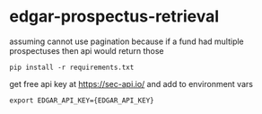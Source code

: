 # edgar-prospectus-retrieval


assuming cannot use pagination because if a fund had multiple prospectuses then api would return those

`pip install -r requirements.txt`

get free api key at https://sec-api.io/ and add to environment vars

`export EDGAR_API_KEY={EDGAR_API_KEY}` 